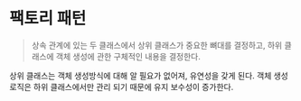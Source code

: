 # 팩토리 패턴

> 상속 관계에 있는 두 클래스에서 상위 클래스가 중요한 뼈대를 결정하고, 하위 클래스에 객체 생성에 관한 구체적인 내용을 결정한다.

상위 클래스는 객체 생성방식에 대해 알 필요가 없어져, 유연성을 갖게 된다.
객체 생성 로직은 하위 클래스에서만 관리 되기 때문에 유지 보수성이 증가한다.

